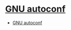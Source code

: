 # [GNU autoconf](https://www.gnu.org/savannah-checkouts/gnu/autoconf/manual/autoconf-2.69/html_node/index.html)

- [GNU autoconf](#gnu-autoconf)
